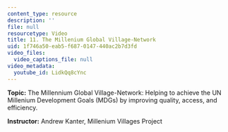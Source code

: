 ```yaml
---
content_type: resource
description: ''
file: null
resourcetype: Video
title: 11. The Millenium Global Village-Network
uid: 1f746a50-eab5-f687-0147-440ac2b7d3fd
video_files:
  video_captions_file: null
video_metadata:
  youtube_id: LidkQq8cYnc
---
```


**Topic:** The Millennium Global Village-Network: Helping to achieve the UN Millenium Development Goals (MDGs) by improving quality, access, and efficiency.

**Instructor:** Andrew Kanter, Millenium Villages Project